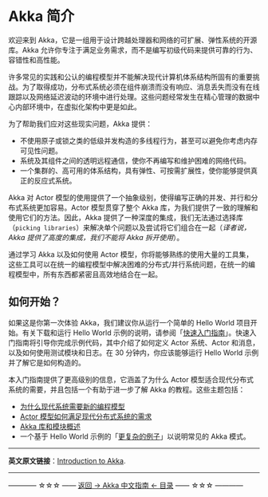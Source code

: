 # Akka 简介
欢迎来到 Akka，它是一组用于设计跨越处理器和网络的可扩展、弹性系统的开源库。Akka 允许你专注于满足业务需求，而不是编写初级代码来提供可靠的行为、容错性和高性能。

许多常见的实践和公认的编程模型并不能解决现代计算机体系结构所固有的重要挑战。为了取得成功，分布式系统必须在组件崩溃而没有响应、消息丢失而没有在线跟踪以及网络延迟波动的环境中进行处理。这些问题经常发生在精心管理的数据中心内部环境中，在虚拟化架构中更是如此。

为了帮助我们应对这些现实问题，Akka 提供：

- 不使用原子或锁之类的低级并发构造的多线程行为，甚至可以避免你考虑内存可见性问题。
- 系统及其组件之间的透明远程通信，使你不再编写和维护困难的网络代码。
- 一个集群的、高可用的体系结构，具有弹性、可按需扩展性，使你能够提供真正的反应式系统。

Akka 对 Actor 模型的使用提供了一个抽象级别，使得编写正确的并发、并行和分布式系统更加容易。Actor 模型贯穿了整个 Akka 库，为我们提供了一致的理解和使用它们的方法。因此，Akka 提供了一种深度的集成，我们无法通过选择库（`picking libraries`）来解决单个问题以及尝试将它们组合在一起（*译者说，Akka 提供了高度的集成，我们不能将 Akka 拆开使用*）。

通过学习 Akka 以及如何使用 Actor 模型，你将能够熟练的使用大量的工具集，这些工具可以在统一的编程模型中解决困难的分布式/并行系统问题，在统一的编程模型中，所有东西都紧密且高效地结合在一起。

## 如何开始？
如果这是你第一次体验 Akka，我们建议你从运行一个简单的 Hello World 项目开始。有关下载和运行 Hello World 示例的说明，请参阅「[快速入门指南](https://github.com/guobinhit/akka-guide/blob/master/articles/qucikstart-akka-java.md)」。快速入门指南将引导你完成示例代码，其中介绍了如何定义 Actor 系统、Actor 和消息，以及如何使用测试模块和日志。在 30 分钟内，你应该能够运行 Hello World 示例并了解它是如何构造的。

本入门指南提供了更高级别的信息，它涵盖了为什么 Actor 模型适合现代分布式系统的需要，并且包括一个有助于进一步了解 Akka 的教程。这些主题包括：

- [为什么现代系统需要新的编程模型](https://github.com/guobinhit/akka-guide/blob/master/articles/actors-motivation.md)
- [Actor 模型如何满足现代分布式系统的需求](https://github.com/guobinhit/akka-guide/blob/master/articles/actor-intro.md)
- [Akka 库和模块概述](https://github.com/guobinhit/akka-guide/blob/master/articles/modules.md)
- 一个基于 Hello World 示例的「[更复杂的例子](https://doc.akka.io/docs/akka/current/guide/tutorial.html)」以说明常见的 Akka 模式。


----------

**英文原文链接**：[Introduction to Akka](https://doc.akka.io/docs/akka/current/guide/introduction.html).

----------
———— ☆☆☆ —— [返回 -> Akka 中文指南 <- 目录](https://github.com/guobinhit/akka-guide/blob/master/README.md) —— ☆☆☆ ————